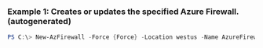 ### Example 1: Creates or updates the specified Azure Firewall. (autogenerated)
```powershell
PS C:\> New-AzFirewall -Force {Force} -Location westus -Name AzureFirewall -PublicIpAddress {PublicIpAddress} -ResourceGroupName MyResourceGroup -VirtualNetwork {VirtualNetwork}
```

